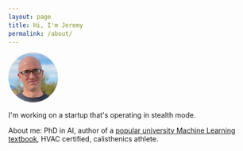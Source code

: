 ```yaml
---
layout: page
title: Hi, I'm Jeremy
permalink: /about/
---
```


<img src="images/neonwatty.jpeg" alt="Avatar" style="width:100px; height:100px; border-radius:50%;">

I'm working on a startup that's operating in stealth mode.

About me: PhD in AI, author of a [popular university Machine Learning textbook](https://www.mlrefined.com/), HVAC certified, calisthenics athlete.

